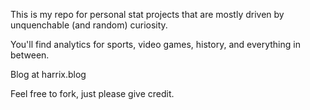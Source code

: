 This is my repo for personal stat projects that are mostly driven by unquenchable (and random) curiosity. 

You'll find analytics for sports, video games, history, and everything in between.

Blog at harrix.blog

Feel free to fork, just please give credit.
